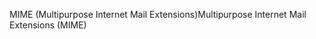 <span data-ttu-id="f7b24-101">MIME (Multipurpose Internet Mail Extensions)</span><span class="sxs-lookup"><span data-stu-id="f7b24-101">Multipurpose Internet Mail Extensions (MIME)</span></span>